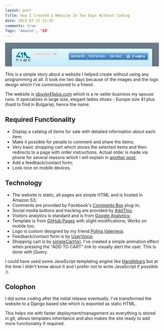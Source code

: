 ```yaml
---
layout: post
Title: How I Created a Website In Two Days Without Coding
date: 2013-07-31 21:55
comments: true
Tags: 'Amazon', 'S3'
---
```


![header image](/images/logos/obuvki41plus_header.png "header image")

This is a simple story about a website I helped create without using any
programming at all. It took me two days because of the images and the logo
design which I've commissioned to a friend.

The website is [obuvki41plus.com](http://obuvki41plus.com/) which is a
re-seller business my spouse runs. It specializes in large size, elegant
ladies shoes - Europe size 41 plus (hard to find in Bulgaria),
hence the name.

Required Functionality
----------------------

* Display a catalog of items for sale with detailed information about
each item;
* Make it possible for people to comment and share the items;
* Very basic shopping cart which stores the selected items and then
redirects to a page with order instructions. Actual order is made via
phone for several reasons which I will explain in
[another post](/blog/2013/08/01/why-taking-orders-by-phone-works-for-my-start-up/);
* Add a feedback/contact form;
* Look nice on mobile devices.


Technology
----------

* The website is static, all pages are simple HTML and is hosted in
Amazon S3;
* Comments are provided by Facebook's
[Comments Box](https://developers.facebook.com/docs/reference/plugins/comments/)
plug-in;
* Social media buttons and tracking are provided by
[AddThis](https://www.addthis.com/);
* Visitors analytics is standard and is from
[Google Analytics](http://www.google.com/analytics/);
* Template is from [GitHub Pages](http://pages.github.com/) with slight
modifications; Works on mobile too;
* Logo is custom designed by my friend
[Polina Valerieva](https://www.facebook.com/aluinpoli);
* Feedback/contact form is by [UserVoice](https://www.uservoice.com/);
* Shopping cart is by [simpleCart(js)](http://simplecartjs.org/).
I've created a simple animation effect when pressing the "ADD TO CART"
link to visually alert the user. This is done with jQuery.

I could have used some JavaScript templating engine like
[Handlebars](http://handlebarsjs.com/) but at the time I didn't know about
it and I prefer not to write JavaScript if possible :).


Colophon
---------

I did some coding after the initial release eventually. 
I've transformed the website to a Django
based site which is exported as static HTML. 

This helps me with faster deployment/management as everything is stored
in git, allows templates inheritance and also makes the site ready to
add more functionality if required.

